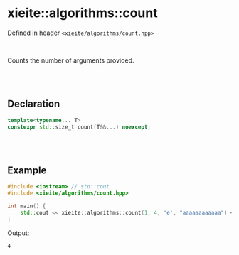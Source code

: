 # xieite::algorithms::count
Defined in header `<xieite/algorithms/count.hpp>`

<br/>

Counts the number of arguments provided.

<br/><br/>

## Declaration
```cpp
template<typename... T>
constexpr std::size_t count(T&&...) noexcept;
```

<br/><br/>

## Example
```cpp
#include <iostream> // std::cout
#include <xieite/algorithms/count.hpp>

int main() {
	std::cout << xieite::algorithms::count(1, 4, 'e', "aaaaaaaaaaaa") << '\n';
}
```
Output:
```
4
```
